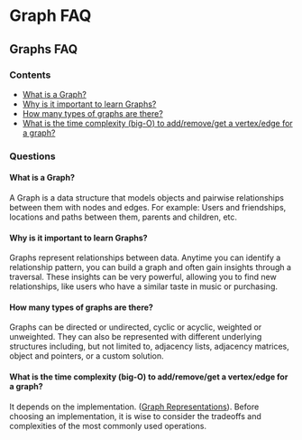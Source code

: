 Graph FAQ
=========

Graphs FAQ <span id="graphs-faq"></span>
----------------------------------------

### Contents <span id="contents"></span>

-   [What is a Graph?](file:///C:/Lambda/CIRRICULUMN/_NOTES/CS-python-notes/_RESOURCES/course-work/Graphs-andrew-brudnak/FAQs.md#q100)
-   [Why is it important to learn Graphs?](file:///C:/Lambda/CIRRICULUMN/_NOTES/CS-python-notes/_RESOURCES/course-work/Graphs-andrew-brudnak/FAQs.md#q101)
-   [How many types of graphs are there?](file:///C:/Lambda/CIRRICULUMN/_NOTES/CS-python-notes/_RESOURCES/course-work/Graphs-andrew-brudnak/FAQs.md#q102)
-   [What is the time complexity (big-O) to add/remove/get a vertex/edge for a graph?](file:///C:/Lambda/CIRRICULUMN/_NOTES/CS-python-notes/_RESOURCES/course-work/Graphs-andrew-brudnak/FAQs.md#q103)

### Questions <span id="questions"></span>

#### What is a Graph? <span id="what-is-a-graph"></span>

A Graph is a data structure that models objects and pairwise relationships between them with nodes and edges. For example: Users and friendships, locations and paths between them, parents and children, etc.

#### Why is it important to learn Graphs? <span id="why-is-it-important-to-learn-graphs"></span>

Graphs represent relationships between data. Anytime you can identify a relationship pattern, you can build a graph and often gain insights through a traversal. These insights can be very powerful, allowing you to find new relationships, like users who have a similar taste in music or purchasing.

#### How many types of graphs are there? <span id="how-many-types-of-graphs-are-there"></span>

Graphs can be directed or undirected, cyclic or acyclic, weighted or unweighted. They can also be represented with different underlying structures including, but not limited to, adjacency lists, adjacency matrices, object and pointers, or a custom solution.

#### What is the time complexity (big-O) to add/remove/get a vertex/edge for a graph? <span id="what-is-the-time-complexity-big-o-to-addremoveget-a-vertexedge-for-a-graph"></span>

It depends on the implementation. ([Graph Representations](https://github.com/LambdaSchool/Graphs/tree/master/objectives/graph-representations)). Before choosing an implementation, it is wise to consider the tradeoffs and complexities of the most commonly used operations.
